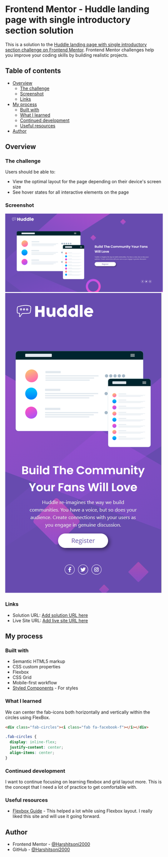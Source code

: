 # Frontend Mentor - Huddle landing page with single introductory section solution

This is a solution to the [Huddle landing page with single introductory section challenge on Frontend Mentor](https://www.frontendmentor.io/challenges/huddle-landing-page-with-a-single-introductory-section-B_2Wvxgi0). Frontend Mentor challenges help you improve your coding skills by building realistic projects.

## Table of contents

- [Overview](#overview)
  - [The challenge](#the-challenge)
  - [Screenshot](#screenshot)
  - [Links](#links)
- [My process](#my-process)
  - [Built with](#built-with)
  - [What I learned](#what-i-learned)
  - [Continued development](#continued-development)
  - [Useful resources](#useful-resources)
- [Author](#author)

## Overview

### The challenge

Users should be able to:

- View the optimal layout for the page depending on their device's screen size
- See hover states for all interactive elements on the page

### Screenshot

![On Desktop](ss/desktop-view.PNG)
![On Mobile](ss/mobile-view.PNG)

### Links

- Solution URL: [Add solution URL here](https://your-solution-url.com)
- Live Site URL: [Add live site URL here](https://your-live-site-url.com)

## My process

### Built with

- Semantic HTML5 markup
- CSS custom properties
- Flexbox
- CSS Grid
- Mobile-first workflow
- [Styled Components](https://cdn.jsdelivr.net/npm/bootstrap@4.6.0/dist/css/bootstrap.min.css) - For styles

### What I learned

We can center the fab-icons both horizontally and vertically within the circles using FlexBox.

```html
<div class="fab-circles"><i class="fab fa-facebook-f"></i></div>
```
```css
.fab-circles {
  display: inline-flex;
  justify-content: center;
  align-items: center;
}
```

### Continued development

I want to continue focusing on learning flexbox and grid layout more. This is the concept that I need a lot of practice to get comfortable with.

### Useful resources

- [Flexbox Guide](https://css-tricks.com/snippets/css/a-guide-to-flexbox/) - This helped a lot while using Flexbox layout. I really liked this site and will use it going forward.

## Author

- Frontend Mentor - [@Harshitsoni2000](https://www.frontendmentor.io/profile/Harshitsoni2000)
- GitHub - [@Harshitsoni2000](https://github.com/Harshitsoni2000)
